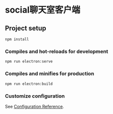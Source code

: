 # social聊天室客户端

## Project setup
```
npm install
```

### Compiles and hot-reloads for development
```
npm run electron:serve
```

### Compiles and minifies for production
```
npm run electron:build
```


### Customize configuration
See [Configuration Reference](https://cli.vuejs.org/config/).
